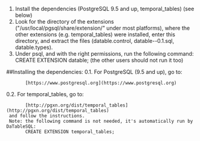 1. Install the dependencies (PostgreSQL 9.5 and up, temporal_tables) (see below)
2. Look for the directory of the extensions
   ("/usr/local/pgsql/share/extension/" under most platforms),
   where the other extensions (e.g. temporal_tables) were installed,
   enter this directory,
   and extract the files
   (datable.control, datable--0.1.sql, datable.types).
3. Under psql, and with the right permissions, run the following command:
           CREATE EXTENSION datable;
   (the other users should not run it too)
   
##Installing the dependencies:
0.1. For PostgreSQL (9.5 and up), go to:

           [https://www.postgresql.org](https://www.postgresql.org)
0.2. For temporal_tables, go to:

           [http://pgxn.org/dist/temporal_tables](http://pgxn.org/dist/temporal_tables)
     and follow the instructions.
     Note: the following command is not needed, it's automatically run by DaTableSQL:
           CREATE EXTENSION temporal_tables;
